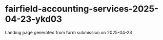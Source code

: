 # fairfield-accounting-services-2025-04-23-ykd03
Landing page generated from form submission on 2025-04-23
